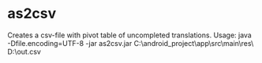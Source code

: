 # as2csv
Creates a csv-file with pivot table of uncompleted translations.
Usage:
java -Dfile.encoding=UTF-8 -jar as2csv.jar C:\android_project\app\src\main\res\ D:\out.csv